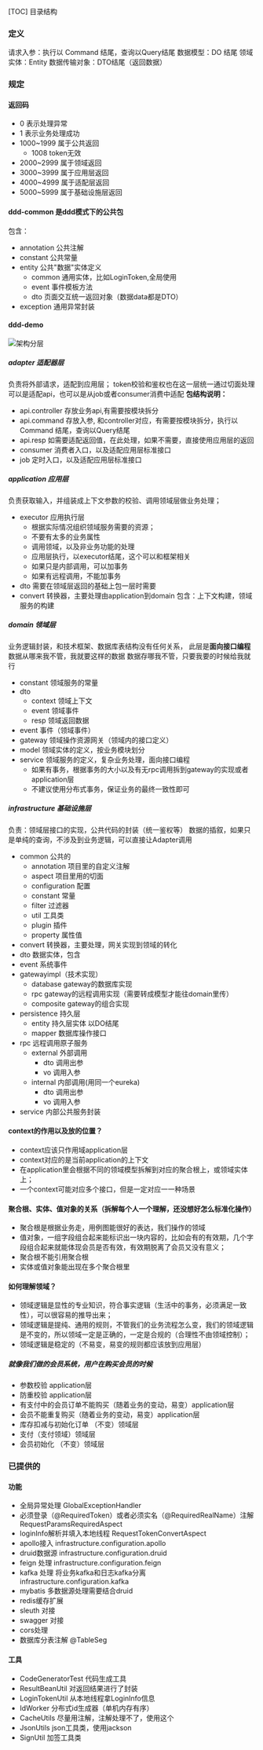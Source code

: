 [TOC] 目录结构

### 定义
请求入参：执行以 Command 结尾，查询以Query结尾
数据模型：DO 结尾
领域实体：Entity
数据传输对象：DTO结尾（返回数据）
### 规定
#### 返回码
- 0 表示处理异常
- 1 表示业务处理成功
- 1000~1999 属于公共返回
  - 1008 token无效
- 2000~2999 属于领域返回
- 3000~3999 属于应用层返回
- 4000~4999 属于适配层返回
- 5000~5999 属于基础设施层返回

#### ddd-common 是ddd模式下的公共包
包含：
- annotation 公共注解
- constant  公共常量
- entity  公共"数据"实体定义
  - common  通用实体，比如LoginToken,全局使用
  - event 事件模板方法
  - dto 页面交互统一返回对象（数据data都是DTO）
- exception 通用异常封装

#### ddd-demo 
![架构分层](doc/架构分层说明.png)
#####  adapter 适配器层
负责将外部请求，适配到应用层；
token校验和鉴权也在这一层统一通过切面处理
可以是适配api，也可以是从job或者consumer消费中适配
**包结构说明：**
- api.controller 存放业务api,有需要按模块拆分
- api.command  存放入参, 和controller对应，有需要按模块拆分，执行以 Command 结尾，查询以Query结尾
- api.resp 如需要适配返回值，在此处理，如果不需要，直接使用应用层的返回
- consumer 消费者入口，以及适配应用层标准接口
- job  定时入口，以及适配应用层标准接口
##### application 应用层
负责获取输入，并组装成上下文参数的校验、调用领域层做业务处理；
- executor 应用执行层
  - 根据实际情况组织领域服务需要的资源；
  - 不要有太多的业务属性
  - 调用领域，以及非业务功能的处理
  - 应用层执行，以executor结尾，这个可以和框架相关
  - 如果只是内部调用，可以加事务
  - 如果有远程调用，不能加事务
- dto 需要在领域层返回的基础上包一层时需要
- convert 转换器，主要处理由application到domain 包含：上下文构建，领域服务的构建
##### domain 领域层
业务逻辑封装，和技术框架、数据库表结构没有任何关系，
此层是**面向接口编程**
数据从哪来我不管，我就要这样的数据
数据存哪我不管，只要我要的时候给我就行
- constant 领域服务的常量
- dto
  - context 领域上下文
  - event 领域事件
  - resp  领域返回数据
- event 事件（领域事件）
- gateway 领域操作资源网关（领域内的接口定义）
- model 领域实体的定义，按业务模块划分
- service 领域服务的定义，复杂业务处理，面向接口编程
  - 如果有事务，根据事务的大小以及有无rpc调用拆到gateway的实现或者application层
  - 不建议使用分布式事务，保证业务的最终一致性即可
##### infrastructure 基础设施层
负责：领域层接口的实现，公共代码的封装（统一鉴权等）
数据的插叙，如果只是单纯的查询，不涉及到业务逻辑，可以直接让Adapter调用
- common 公共的
  - annotation 项目里的自定义注解
  - aspect 项目里用的切面
  - configuration 配置
  - constant 常量
  - filter  过滤器
  - util  工具类
  - plugin  插件
  - property 属性值
- convert 转换器，主要处理，网关实现到领域的转化
- dto  数据实体，包含
- event 系统事件
- gatewayimpl（技术实现）
  - database gateway的数据库实现
  - rpc gateway的远程调用实现（需要转成模型才能往domain里传）
  - composite gateway的组合实现
- persistence 持久层
  - entity  持久层实体  以DO结尾
  - mapper 数据库操作接口
- rpc 远程调用原子服务
  - external  外部调用
    - dto 调用出参
    - vo 调用入参
  - internal  内部调用(用同一个eureka)
    - dto 调用出参
    - vo 调用入参
- service 内部公共服务封装

#### context的作用以及放的位置？
- context应该只作用域application层
- context对应的是当前application的上下文
- 在application里会根据不同的领域模型拆解到对应的聚合根上，或领域实体上；
- 一个context可能对应多个接口，但是一定对应一一种场景 
#### 聚合根、实体、值对象的关系（拆解每个人一个理解，还没想好怎么标准化操作）
- 聚合根是根据业务走，用例图能很好的表达，我们操作的领域
- 值对象，一组字段组合起来能标识出一块内容的，比如会有的有效期，几个字段组合起来就能体现会员是否有效，有效期脱离了会员又没有意义；
- 聚合根不能引用聚合根
- 实体或值对象能出现在多个聚合根里

#### 如何理解领域？
- 领域逻辑是显性的专业知识，符合事实逻辑（生活中的事务，必须满足一致性），可以很容易的推导出来；
- 领域逻辑是提纯、通用的规则，不管我们的业务流程怎么变，我们的领域逻辑是不变的，所以领域一定是正确的，一定是合规的（合理性不由领域控制）；
- 领域逻辑是稳定的（不易变，易变的规则都应该放到应用层）
##### 就像我们做的会员系统，用户在购买会员的时候
- 参数校验 application层
- 防重校验 application层
- 有支付中的会员订单不能购买（随着业务的变动，易变）application层
- 会员不能重复购买（随着业务的变动，易变）application层
- 库存扣减与初始化订单 （不变）领域层
- 支付（支付领域）领域层
- 会员初始化 （不变）领域层
### 已提供的
#### 功能
- 全局异常处理 GlobalExceptionHandler
- 必须登录（@RequiredToken）或者必须实名（@RequiredRealName）注解  RequestParamsRequiredAspect
- loginInfo解析并填入本地线程  RequestTokenConvertAspect
- apollo接入  infrastructure.configuration.apollo
- druid数据源  infrastructure.configuration.druid
- feign 处理  infrastructure.configuration.feign
- kafka 处理 将业务kafka和日志kafka分离 infrastructure.configuration.kafka
- mybatis 多数据源处理需要结合druid 
- redis缓存扩展
- sleuth 对接
- swagger 对接
- cors处理
- 数据库分表注解 @TableSeg
#### 工具
- CodeGeneratorTest  代码生成工具
- ResultBeanUtil 对返回结果进行了封装
- LoginTokenUtil 从本地线程拿LoginInfo信息
- IdWorker 分布式id生成器（单机内存有序）
- CacheUtils 尽量用注解，注解处理不了，使用这个
- JsonUtils  json工具类，使用jackson
- SignUtil  加签工具类



